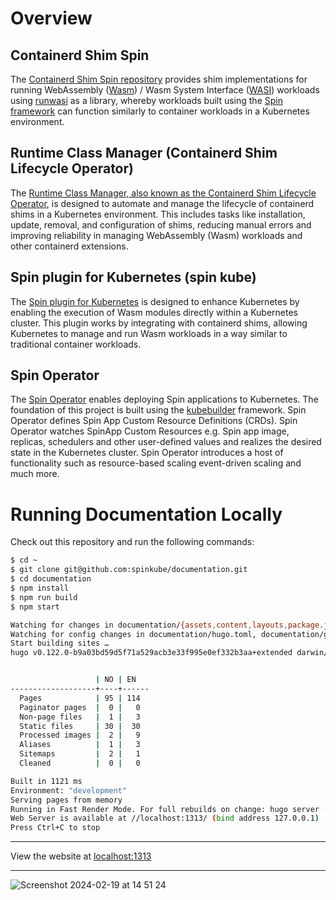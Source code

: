 # Overview

## Containerd Shim Spin

The [Containerd Shim Spin repository](https://github.com/spinkube/containerd-shim-spin) provides shim implementations for running WebAssembly ([Wasm](https://webassembly.org/)) / Wasm System Interface ([WASI](https://github.com/WebAssembly/WASI)) workloads using [runwasi](https://github.com/deislabs/runwasi) as a library, whereby workloads built using the [Spin framework](https://github.com/fermyon/spin) can function similarly to container workloads in a Kubernetes environment.

## Runtime Class Manager (Containerd Shim Lifecycle Operator)

The [Runtime Class Manager, also known as the Containerd Shim Lifecycle Operator](https://github.com/spinkube/runtime-class-manager), is designed to automate and manage the lifecycle of containerd shims in a Kubernetes environment. This includes tasks like installation, update, removal, and configuration of shims, reducing manual errors and improving reliability in managing WebAssembly (Wasm) workloads and other containerd extensions.

## Spin plugin for Kubernetes (spin kube)

The [Spin plugin for Kubernetes](https://github.com/spinkube/spin-plugin-kube) is designed to enhance Kubernetes by enabling the execution of Wasm modules directly within a Kubernetes cluster. This plugin works by integrating with containerd shims, allowing Kubernetes to manage and run Wasm workloads in a way similar to traditional container workloads.

## Spin Operator

The [Spin Operator](https://github.com/spinkube/spin-operator/) enables deploying Spin applications to Kubernetes. The foundation of this project is built using the [kubebuilder](https://github.com/kubernetes-sigs/kubebuilder) framework. Spin Operator defines Spin App Custom Resource Definitions (CRDs). Spin Operator watches SpinApp Custom Resources e.g. Spin app image, replicas, schedulers and other user-defined values and realizes the desired state in the Kubernetes cluster. Spin Operator introduces a host of functionality such as resource-based scaling event-driven scaling and much more.

# Running Documentation Locally

Check out this repository and run the following commands:

```bash
$ cd ~
$ git clone git@github.com:spinkube/documentation.git
$ cd documentation
$ npm install
$ npm run build
$ npm start

Watching for changes in documentation/{assets,content,layouts,package.json}
Watching for config changes in documentation/hugo.toml, documentation/go.mod
Start building sites …
hugo v0.122.0-b9a03bd59d5f71a529acb3e33f995e0ef332b3aa+extended darwin/amd64 BuildDate=2024-01-26T15:54:24Z VendorInfo=brew


                   | NO | EN
-------------------+----+------
  Pages            | 95 | 114
  Paginator pages  |  0 |   0
  Non-page files   |  1 |   3
  Static files     | 30 |  30
  Processed images |  2 |   9
  Aliases          |  1 |   3
  Sitemaps         |  2 |   1
  Cleaned          |  0 |   0

Built in 1121 ms
Environment: "development"
Serving pages from memory
Running in Fast Render Mode. For full rebuilds on change: hugo server --disableFastRender
Web Server is available at //localhost:1313/ (bind address 127.0.0.1)
Press Ctrl+C to stop
```

---

View the website at [localhost:1313](http://localhost:1313/docs/overview/)

---

![Screenshot 2024-02-19 at 14 51 24](https://github.com/spinkube/documentation/assets/9831342/98fef78c-3770-42c4-be1c-88d7282130e7)
